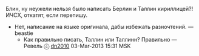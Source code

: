 Блин, ну неужели нельзя было написать Берлин и Таллин кириллицей?\!
ИЧСХ, откатят, если перепишу.

  - Нет, написание на языке оригинала, дабы избежать разночтений. —
    beastie
      - Как правильно писать, Таллин или Таллинн? Правильно — Ревель ⓒ
        [dn2010](User:dn2010 "wikilink") 03-Mar-2013 15:31 MSK